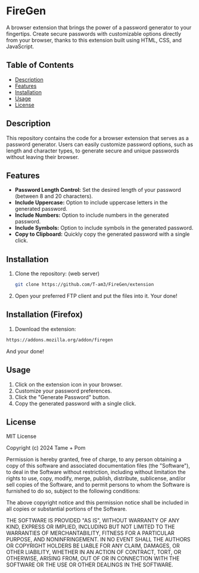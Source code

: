 # FireGen

A browser extension that brings the power of a password generator to your fingertips. Create secure passwords with customizable options directly from your browser, thanks to this extension built using HTML, CSS, and JavaScript.

## Table of Contents

- [Description](#description)
- [Features](#features)
- [Installation](#installation)
- [Usage](#usage)
- [License](#license)

## Description

This repository contains the code for a browser extension that serves as a password generator. Users can easily customize password options, such as length and character types, to generate secure and unique passwords without leaving their browser.

## Features

- **Password Length Control:** Set the desired length of your password (between 8 and 20 characters).
- **Include Uppercase:** Option to include uppercase letters in the generated password.
- **Include Numbers:** Option to include numbers in the generated password.
- **Include Symbols:** Option to include symbols in the generated password.
- **Copy to Clipboard:** Quickly copy the generated password with a single click.

## Installation

1. Clone the repository: (web server)

   ```bash
   git clone https://github.com/T-am3/FireGen/extension
   ```

2. Open your preferred FTP client and put the files into it. Your done!
## Installation (Firefox)
1. Download the extension:
```bash
https://addons.mozilla.org/addon/firegen
```
And your done!
## Usage

1. Click on the extension icon in your browser.
2. Customize your password preferences.
3. Click the "Generate Password" button.
4. Copy the generated password with a single click.

## License

MIT License

Copyright (c) 2024 Tame + Pom

Permission is hereby granted, free of charge, to any person obtaining a copy
of this software and associated documentation files (the "Software"), to deal
in the Software without restriction, including without limitation the rights
to use, copy, modify, merge, publish, distribute, sublicense, and/or sell
copies of the Software, and to permit persons to whom the Software is
furnished to do so, subject to the following conditions:

The above copyright notice and this permission notice shall be included in all
copies or substantial portions of the Software.

THE SOFTWARE IS PROVIDED "AS IS", WITHOUT WARRANTY OF ANY KIND, EXPRESS OR
IMPLIED, INCLUDING BUT NOT LIMITED TO THE WARRANTIES OF MERCHANTABILITY,
FITNESS FOR A PARTICULAR PURPOSE, AND NONINFRINGEMENT. IN NO EVENT SHALL THE
AUTHORS OR COPYRIGHT HOLDERS BE LIABLE FOR ANY CLAIM, DAMAGES, OR OTHER
LIABILITY, WHETHER IN AN ACTION OF CONTRACT, TORT, OR OTHERWISE, ARISING FROM,
OUT OF OR IN CONNECTION WITH THE SOFTWARE OR THE USE OR OTHER DEALINGS IN THE
SOFTWARE.
